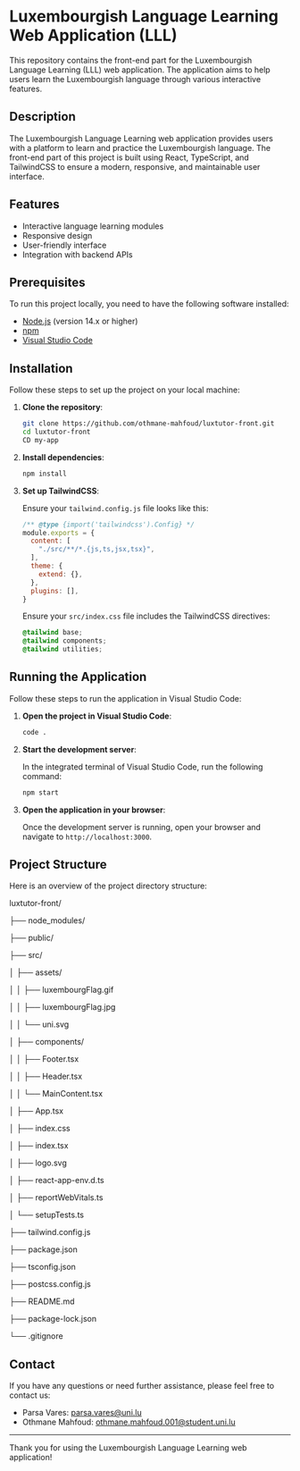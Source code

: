 ﻿# Luxembourgish Language Learning Web Application (LLL)

This repository contains the front-end part for the Luxembourgish Language Learning (LLL) web application. The application aims to help users learn the Luxembourgish language through various interactive features.

## Description

The Luxembourgish Language Learning web application provides users with a platform to learn and practice the Luxembourgish language. The front-end part of this project is built using React, TypeScript, and TailwindCSS to ensure a modern, responsive, and maintainable user interface.

## Features

- Interactive language learning modules
- Responsive design
- User-friendly interface
- Integration with backend APIs

## Prerequisites

To run this project locally, you need to have the following software installed:

- [Node.js](https://nodejs.org/) (version 14.x or higher)
- [npm](https://www.npmjs.com/)
- [Visual Studio Code](https://code.visualstudio.com/)

## Installation

Follow these steps to set up the project on your local machine:

1. **Clone the repository**:

    ```bash
    git clone https://github.com/othmane-mahfoud/luxtutor-front.git
    cd luxtutor-front
    CD my-app
    ```

2. **Install dependencies**:

    ```bash
    npm install
    ```

3. **Set up TailwindCSS**:

    Ensure your `tailwind.config.js` file looks like this:

    ```javascript
    /** @type {import('tailwindcss').Config} */
    module.exports = {
      content: [
        "./src/**/*.{js,ts,jsx,tsx}",
      ],
      theme: {
        extend: {},
      },
      plugins: [],
    }
    ```

    Ensure your `src/index.css` file includes the TailwindCSS directives:

    ```css
    @tailwind base;
    @tailwind components;
    @tailwind utilities;
    ```

## Running the Application

Follow these steps to run the application in Visual Studio Code:

1. **Open the project in Visual Studio Code**:

    ```bash
    code .
    ```

2. **Start the development server**:

    In the integrated terminal of Visual Studio Code, run the following command:

    ```bash
    npm start
    ```

3. **Open the application in your browser**:

    Once the development server is running, open your browser and navigate to `http://localhost:3000`.

## Project Structure

Here is an overview of the project directory structure:

luxtutor-front/

├── node_modules/

├── public/

├── src/

│ ├── assets/

│ │ ├── luxembourgFlag.gif

│ │ ├── luxembourgFlag.jpg

│ │ └── uni.svg

│ ├── components/

│ │ ├── Footer.tsx

│ │ ├── Header.tsx

│ │ └── MainContent.tsx

│ ├── App.tsx

│ ├── index.css

│ ├── index.tsx

│ ├── logo.svg

│ ├── react-app-env.d.ts

│ ├── reportWebVitals.ts

│ └── setupTests.ts

├── tailwind.config.js

├── package.json

├── tsconfig.json

├── postcss.config.js

├── README.md

├── package-lock.json

└── .gitignore



## Contact

If you have any questions or need further assistance, please feel free to contact us:

- Parsa Vares: [parsa.vares@uni.lu](mailto:parsa.vares@uni.lu)
- Othmane Mahfoud: [othmane.mahfoud.001@student.uni.lu](mailto:othmane.mahfoud.001@student.uni.lu)

***

Thank you for using the Luxembourgish Language Learning web application!
